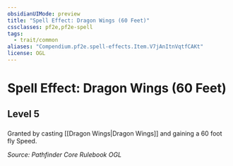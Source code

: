 ```yaml
---
obsidianUIMode: preview
title: "Spell Effect: Dragon Wings (60 Feet)"
cssclasses: pf2e,pf2e-spell
tags:
  - trait/common
aliases: "Compendium.pf2e.spell-effects.Item.V7jAnItnVqtfCAKt"
license: OGL
---
```

# Spell Effect: Dragon Wings (60 Feet)
## Level 5
### 






Granted by casting [[Dragon Wings|Dragon Wings]] and gaining a 60 foot fly Speed.

*Source: Pathfinder Core Rulebook*
*OGL*